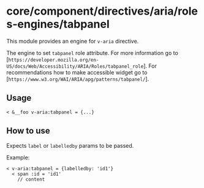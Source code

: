 # core/component/directives/aria/roles-engines/tabpanel

This module provides an engine for `v-aria` directive.

The engine to set `tabpanel` role attribute.
For more information go to [`https://developer.mozilla.org/en-US/docs/Web/Accessibility/ARIA/Roles/tabpanel_role`].
For recommendations how to make accessible widget go to [`https://www.w3.org/WAI/ARIA/apg/patterns/tabpanel/`].

## Usage

```
< &__foo v-aria:tabpanel = {...}

```

## How to use

Expects `label` or `labelledby` params to be passed.

Example:
```
< v-aria:tabpanel = {labelledby: 'id1'}
  < span :id = 'id1'
    // content
```
